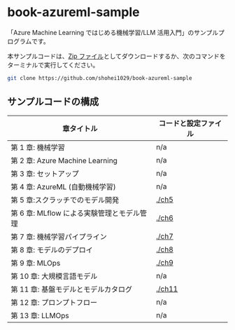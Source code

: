 # book-azureml-sample

「Azure Machine Learning ではじめる機械学習/LLM 活用入門」のサンプルプログラムです。

<!-- TODO: 本の表示画像を追加 -->

本サンプルコードは、[Zip ファイル](https://github.com/shohei1029/book-azureml-sample/archive/refs/heads/main.zip)としてダウンロードするか、次のコマンドをターミナルで実行してください。

```bash
git clone https://github.com/shohei1029/book-azureml-sample
```

## サンプルコードの構成

| 章タイトル                                 | コードと設定ファイル |
| ------------------------------------------ | -------------------- |
| 第 1 章: 機械学習                          | n/a                  |
| 第 2 章: Azure Machine Learning            | n/a                  |
| 第 3 章: セットアップ                      | n/a                  |
| 第 4 章: AzureML (自動機械学習)            | n/a                  |
| 第 5 章:スクラッチでのモデル開発           | [./ch5](./ch5)       |
| 第 6 章: MLflow による実験管理とモデル管理 | [./ch6](./ch6)       |
| 第 7 章: 機械学習パイプライン              | [./ch7](./ch7)       |
| 第 8 章: モデルのデプロイ                  | [./ch8](./ch8)       |
| 第 9 章: MLOps                             | [./ch9](./ch9)       |
| 第 10 章: 大規模言語モデル                 | n/a                  |
| 第 11 章: 基盤モデルとモデルカタログ       | [./ch11](./ch11)     |
| 第 12 章: プロンプトフロー                 | n/a                  |
| 第 13 章: LLMOps                           | n/a                  |
